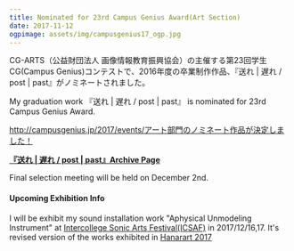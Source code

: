 ```yaml
---
title: Nominated for 23rd Campus Genius Award(Art Section)
date: 2017-11-12
ogpimage: assets/img/campusgenius17_ogp.jpg
---
```


CG-ARTS（公益財団法人 画像情報教育振興協会）の主催する第23回学生CG(Campus Genius)コンテストで、2016年度の卒業制作作品、『送れ | 遅れ / post | past』がノミネートされました。

My graduation work 『送れ | 遅れ / post | past』 is nominated for 23rd Campus Genius Award.

<http://campusgenius.jp/2017/events/アート部門のノミネート作品が決定しました！>

**[『送れ | 遅れ / post | past』Archive Page](/works/post-past-sotsuten)**

Final selection meeting will be held on December 2nd.

#### Upcoming Exhibition Info

<!--more-->


I will be exhibit my sound installation work "Aphysical Unmodeling Instrument" at [Intercollege Sonic Arts Festival(ICSAF)](http://ic.jssa.info/) in 2017/12/16,17.
It's revised version of the works exhibited in [Hanarart 2017]((/info/hanarart2017))